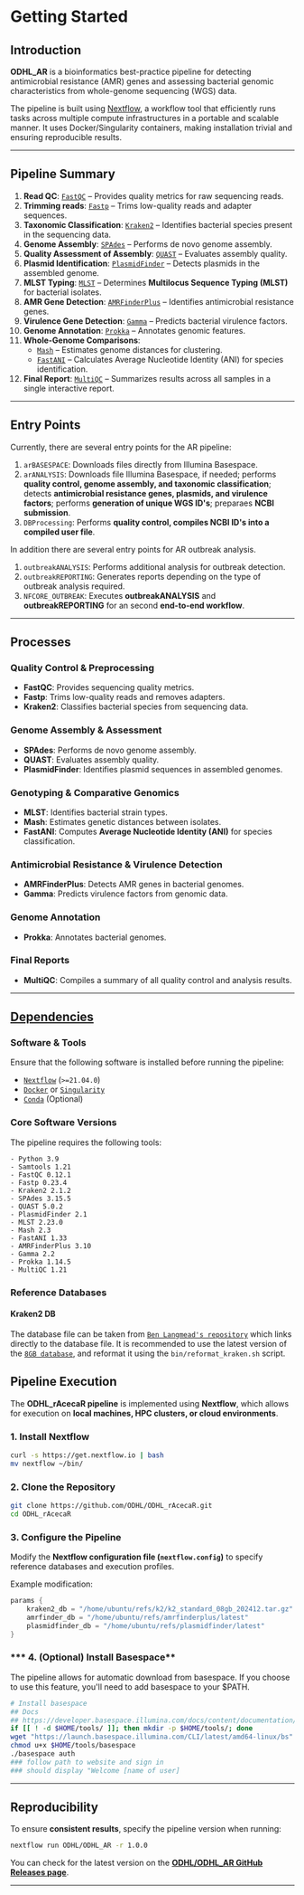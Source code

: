 # Getting Started

## Introduction
**ODHL_AR** is a bioinformatics best-practice pipeline for detecting antimicrobial resistance (AMR) genes and assessing bacterial genomic characteristics from whole-genome sequencing (WGS) data.

The pipeline is built using [Nextflow](https://www.nextflow.io), a workflow tool that efficiently runs tasks across multiple compute infrastructures in a portable and scalable manner. It uses Docker/Singularity containers, making installation trivial and ensuring reproducible results.

---

## Pipeline Summary

1. **Read QC**: [`FastQC`](https://www.bioinformatics.babraham.ac.uk/projects/fastqc/) – Provides quality metrics for raw sequencing reads.
2. **Trimming reads**: [`Fastp`](https://github.com/OpenGene/fastp) – Trims low-quality reads and adapter sequences.
3. **Taxonomic Classification**: [`Kraken2`](https://ccb.jhu.edu/software/kraken2/) – Identifies bacterial species present in the sequencing data.
4. **Genome Assembly**: [`SPAdes`](https://cab.spbu.ru/software/spades/) – Performs de novo genome assembly.
5. **Quality Assessment of Assembly**: [`QUAST`](http://quast.sourceforge.net/) – Evaluates assembly quality.
6. **Plasmid Identification**: [`PlasmidFinder`](https://cge.food.dtu.dk/services/PlasmidFinder/) – Detects plasmids in the assembled genome.
7. **MLST Typing**: [`MLST`](https://github.com/tseemann/mlst) – Determines **Multilocus Sequence Typing (MLST)** for bacterial isolates.
8. **AMR Gene Detection**: [`AMRFinderPlus`](https://www.ncbi.nlm.nih.gov/pathogens/antimicrobial-resistance/AMRFinder/) – Identifies antimicrobial resistance genes.
9. **Virulence Gene Detection**: [`Gamma`](https://github.com/) – Predicts bacterial virulence factors.
10. **Genome Annotation**: [`Prokka`](https://github.com/tseemann/prokka) – Annotates genomic features.
11. **Whole-Genome Comparisons**:
    - [`Mash`](https://github.com/marbl/Mash) – Estimates genome distances for clustering.
    - [`FastANI`](https://github.com/ParBLiSS/FastANI) – Calculates Average Nucleotide Identity (ANI) for species identification.
12. **Final Report**: [`MultiQC`](http://multiqc.info/) – Summarizes results across all samples in a single interactive report.

---

## Entry Points

Currently, there are several entry points for the AR pipeline:

1. `arBASESPACE`: Downloads files directly from Illumina Basespace.
2. `arANALYSIS`: Downloads file Illumina Basespace, if needed; performs **quality control, genome assembly, and taxonomic classification**; detects **antimicrobial resistance genes, plasmids, and virulence factors**; performs **generation of unique WGS ID's**; preparaes **NCBI submission**.
4. `DBProcessing`: Performs **quality control, compiles NCBI ID's into a compiled user file**.

In addition there are several entry points for AR outbreak analysis.
1. `outbreakANALYSIS`: Performs additional analysis for outbreak detection.
2. `outbreakREPORTING`: Generates reports depending on the type of outbreak analysis required.
3. `NFCORE_OUTBREAK`: Executes **outbreakANALYSIS** and **outbreakREPORTING** for an second **end-to-end workflow**.
---

## Processes

### **Quality Control & Preprocessing**
- **FastQC**: Provides sequencing quality metrics.
- **Fastp**: Trims low-quality reads and removes adapters.
- **Kraken2**: Classifies bacterial species from sequencing data.

### **Genome Assembly & Assessment**
- **SPAdes**: Performs de novo genome assembly.
- **QUAST**: Evaluates assembly quality.
- **PlasmidFinder**: Identifies plasmid sequences in assembled genomes.

### **Genotyping & Comparative Genomics**
- **MLST**: Identifies bacterial strain types.
- **Mash**: Estimates genetic distances between isolates.
- **FastANI**: Computes **Average Nucleotide Identity (ANI)** for species classification.

### **Antimicrobial Resistance & Virulence Detection**
- **AMRFinderPlus**: Detects AMR genes in bacterial genomes.
- **Gamma**: Predicts virulence factors from genomic data.

### **Genome Annotation**
- **Prokka**: Annotates bacterial genomes.

### **Final Reports**
- **MultiQC**: Compiles a summary of all quality control and analysis results.

---

## [Dependencies](#dependencies)

### **Software & Tools**
Ensure that the following software is installed before running the pipeline:

- [`Nextflow`](https://www.nextflow.io/docs/latest/getstarted.html#installation) (`>=21.04.0`)
- [`Docker`](https://docs.docker.com/engine/installation/) or [`Singularity`](https://www.sylabs.io/guides/3.0/user-guide/)
- [`Conda`](https://conda.io/miniconda.html) (Optional)

### **Core Software Versions**
The pipeline requires the following tools:

```plaintext
- Python 3.9
- Samtools 1.21
- FastQC 0.12.1
- Fastp 0.23.4
- Kraken2 2.1.2
- SPAdes 3.15.5
- QUAST 5.0.2
- PlasmidFinder 2.1
- MLST 2.23.0
- Mash 2.3
- FastANI 1.33
- AMRFinderPlus 3.10
- Gamma 2.2
- Prokka 1.14.5
- MultiQC 1.21
```

### Reference Databases
#### Kraken2 DB
The database file can be taken from [`Ben Langmead's repository`](https://benlangmead.github.io/aws-indexes/k2) which links directly to the database file. It is recommended to use the latest version of the [`8GB database`](https://genome-idx.s3.amazonaws.com/kraken/k2_standard_08gb_20240904.tar.gz), and reformat it using the `bin/reformat_kraken.sh` script.

## **Pipeline Execution**
The **ODHL_rAcecaR pipeline** is implemented using **Nextflow**, which allows for execution on **local machines, HPC clusters, or cloud environments**.

### **1. Install Nextflow**
```bash
curl -s https://get.nextflow.io | bash
mv nextflow ~/bin/
```

### **2. Clone the Repository**
```bash
git clone https://github.com/ODHL/ODHL_rAcecaR.git
cd ODHL_rAcecaR
```

### **3. Configure the Pipeline**
Modify the **Nextflow configuration file (`nextflow.config`)** to specify reference databases and execution profiles.

Example modification:
```groovy
params {
    kraken2_db = "/home/ubuntu/refs/k2/k2_standard_08gb_202412.tar.gz"
    amrfinder_db = "/home/ubuntu/refs/amrfinderplus/latest"
    plasmidfinder_db = "/home/ubuntu/refs/plasmidfinder/latest"
}
```

### *** 4. (Optional) Install Basespace**
The pipeline allows for automatic download from basespace. If you choose to use this feature, you'll need to add basespace to your $PATH.
```bash
# Install basespace
## Docs
## https://developer.basespace.illumina.com/docs/content/documentation/cli/cli-overview
if [[ ! -d $HOME/tools/ ]]; then mkdir -p $HOME/tools/; done
wget "https://launch.basespace.illumina.com/CLI/latest/amd64-linux/bs" -O $HOME/tools/basespace
chmod u+x $HOME/tools/basespace
./basespace auth
### follow path to website and sign in
### should display "Welcome [name of user]
```
---

## **Reproducibility**
To ensure **consistent results**, specify the pipeline version when running:

```bash
nextflow run ODHL/ODHL_AR -r 1.0.0
```

You can check for the latest version on the **[ODHL/ODHL_AR GitHub Releases page](https://github.com/ODHL/ODHL_AR/releases/)**.

---